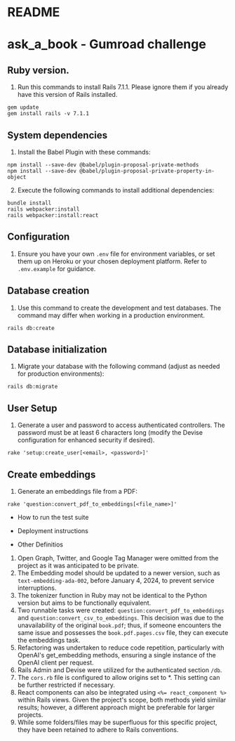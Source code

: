 # README
# ask_a_book - Gumroad challenge

## Ruby version.
1. Run this commands to install Rails 7.1.1. 
Please ignore them if you already have this version of Rails installed.
```
gem update
gem install rails -v 7.1.1
```

## System dependencies

1. Install the Babel Plugin with these commands:
```
npm install --save-dev @babel/plugin-proposal-private-methods
npm install --save-dev @babel/plugin-proposal-private-property-in-object
```

2. Execute the following commands to install additional dependencies:
```
bundle install
rails webpacker:install
rails webpacker:install:react
```

## Configuration
1. Ensure you have your own `.env` file for environment variables, or set them up on Heroku or your chosen deployment platform.
Refer to `.env.example` for guidance.


## Database creation
1. Use this command to create the development and test databases. The command may differ when working in a production environment.
```
rails db:create
```

## Database initialization
1. Migrate your database with the following command (adjust as needed for production environments):
```
rails db:migrate
```

## User Setup
1. Generate a user and password to access authenticated controllers. The password must be at least 6 characters long (modify the Devise configuration for enhanced security if desired).
```
rake 'setup:create_user[<email>, <password>]'
```

## Create embeddings

1. Generate an embeddings file from a PDF:
```
rake 'question:convert_pdf_to_embeddings[<file_name>]'
```

* How to run the test suite

* Deployment instructions

* Other Definitios
1. Open Graph, Twitter, and Google Tag Manager were omitted from the project as it was anticipated to be private.
2. The Embedding model should be updated to a newer version, such as `text-embedding-ada-002`, before January 4, 2024, to prevent service interruptions.
3. The tokenizer function in Ruby may not be identical to the Python version but aims to be functionally equivalent.
4. Two runnable tasks were created: `question:convert_pdf_to_embeddings` and `question:convert_csv_to_embeddings`. This decision was due to the unavailability of the original `book.pdf`; thus, if someone encounters the same issue and possesses the `book.pdf.pages.csv` file, they can execute the embeddings task.
5. Refactoring was undertaken to reduce code repetition, particularly with OpenAI's get_embedding methods, ensuring a single instance of the OpenAI client per request.
6. Rails Admin and Devise were utilized for the authenticated section `/db`.
7. The `cors.rb` file is configured to allow origins set to *. This setting can be further restricted if necessary.
8. React components can also be integrated using `<%= react_component %>` within Rails views. Given the project's scope, both methods yield similar results; however, a different approach might be preferable for larger projects.
9. While some folders/files may be superfluous for this specific project, they have been retained to adhere to Rails conventions.

